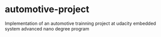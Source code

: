 # automotive-project
Implementation of an automotive trainning project at udacity embedded system advanced nano degree program
